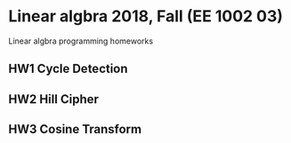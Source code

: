 # Linear algbra 2018, Fall (EE 1002 03)

Linear algbra programming homeworks

## HW1 Cycle Detection

## HW2 Hill Cipher

## HW3 Cosine Transform
